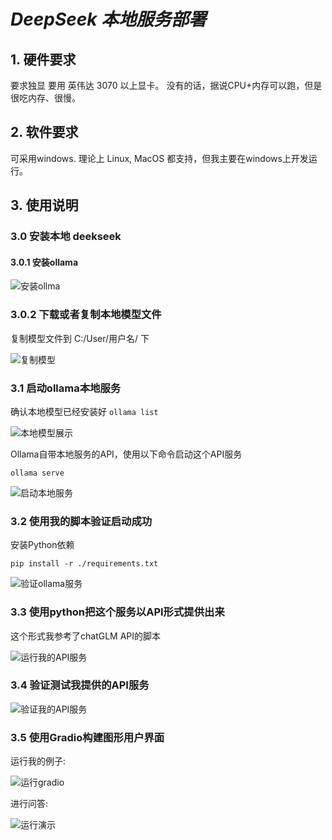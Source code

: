 

# ***DeepSeek 本地服务部署***

## 1. 硬件要求 ##
要求独显 要用 英伟达 3070 以上显卡。
没有的话，据说CPU+内存可以跑，但是很吃内存、很慢。

## 2. 软件要求 ##
可采用windows. 理论上 Linux, MacOS 都支持，但我主要在windows上开发运行。


## 3. 使用说明 ##

### 3.0 安装本地 deekseek

#### 3.0.1 安装ollama

![安装ollma](images/install_ollama.png)

### 3.0.2 下载或者复制本地模型文件

复制模型文件到 C:/User/用户名/ 下

![复制模型](images/save_ollama.png)

### 3.1 启动ollama本地服务 ###

确认本地模型已经安装好
`ollama list`

![本地模型展示](images/ollama_list.png)


Ollama自带本地服务的API，使用以下命令启动这个API服务

`ollama serve`


![启动本地服务](images/ollama_serve.png)


### 3.2 使用我的脚本验证启动成功 ###

安装Python依赖

`pip install -r ./requirements.txt`

![验证ollama服务](images/test_ollama_api.png)

### 3.3 使用python把这个服务以API形式提供出来
这个形式我参考了chatGLM API的脚本

![运行我的API服务](images/run_my_api.png)

### 3.4 验证测试我提供的API服务

![验证我的API服务](images/run_result.png)

### 3.5 使用Gradio构建图形用户界面


运行我的例子:

![运行gradio](images/run_gradio.png)

进行问答:

![运行演示](images/gradio_demo.png)

